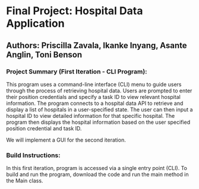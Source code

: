 # Final Project: Hospital Data Application
## Authors: Priscilla Zavala, Ikanke Inyang, Asante Anglin, Toni Benson

### Project Summary (First Iteration - CLI Program):
This program uses a command-line interface (CLI) menu to guide users through the process of retrieving hospital data. 
Users are prompted to enter their position credentials and specify a task ID to view relevant hospital information. 
The program connects to a hospital data API to retrieve and display a list of hospitals in a user-specified state. 
The user can then input a hospital ID to view detailed information for that specific hospital. The program then displays
the hospital information based on the user specified position credential and task ID.

We will implement a GUI for the second iteration.

### Build Instructions:
In this first iteration, program is accessed via a single entry point (CLI). To build and run the program, download the code and run the main method in the Main class.
